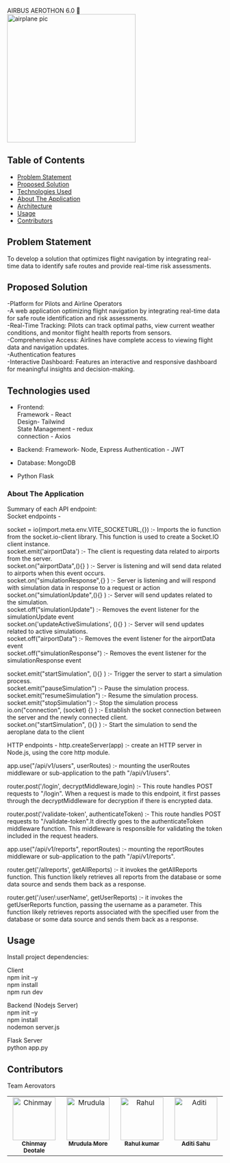   AIRBUS AEROTHON 6.0 🛫
  <br>
  <img src="https://cdn-icons-png.flaticon.com/512/7893/7893979.png" alt="airplane pic" width="300">
  <br>
</h1>

## Table of Contents

<!-- START doctoc generated TOC please keep comment here to allow auto update -->
<!-- DON'T EDIT THIS SECTION, INSTEAD RE-RUN doctoc TO UPDATE -->

- [Problem Statement](#problem-statement)
- [Proposed Solution](#proposed-solution)
- [Technologies Used](#technologies-used)
- [About The Application](#about-the-application)
- [Architecture](#architecture)
- [Usage](#usage)
- [Contributors](#contributors)

## Problem Statement
To develop a solution that optimizes flight navigation by integrating real-time data to identify safe routes and provide real-time risk assessments.</br>


## Proposed Solution
-Platform for Pilots and Airline Operators</br>
-A web application optimizing flight navigation by integrating real-time data for safe route identification and risk assessments.</br>
-Real-Time Tracking: Pilots can track optimal paths, view current weather conditions, and monitor flight health reports from sensors.</br>
-Comprehensive Access: Airlines have complete access to viewing flight data and navigation updates.</br>
-Authentication features</br>
-Interactive Dashboard: Features an interactive and responsive dashboard for meaningful insights and decision-making.</br>

## Technologies used
- Frontend: <br/>
   Framework - React<br/>
   Design- Tailwind<br/>
   State Management - redux<br/>
   connection - Axios<br/>
   
- Backend: 
  Framework- Node, Express
  Authentication - JWT
  
- Database: MongoDB </br>
- Python Flask </br>

### About The Application

 Summary of each API endpoint: </br>
 Socket endpoints  - </br>


socket = io(import.meta.env.VITE_SOCKETURL,{}) :-  Imports the io function from       the socket.io-client library. This function is used to create a Socket.IO client instance.</br>
socket.emit('airportData') :-  The client is requesting data related to airports from the server.</br>
socket.on("airportData",(){} ) :-  Server is listening and will send data related to airports when this event occurs.</br>
socket.on("simulationResponse",{} ) :-  Server is listening and  will respond with simulation data in response to a request or action </br>
socket.on("simulationUpdate",(){} ) :-   Server will send updates related to the simulation.</br>
socket.off("simulationUpdate") :-  Removes the event listener for the simulationUpdate event </br>
socket.on('updateActiveSimulations', (){} ) :- Server will send updates related to active simulations.</br>
socket.off("airportData") :-  Removes the event listener for the airportData event </br>
socket.off("simulationResponse") :-   Removes the event listener for the simulationResponse event </br>


socket.emit("startSimulation", (){} ) :-  Trigger the server to start a simulation process.</br>
socket.emit("pauseSimulation") :-  Pause the simulation process. </br>
socket.emit("resumeSimulation") :-  Resume the simulation process. </br>
socket.emit("stopSimulation") :-  Stop the simulation process </br>
io.on("connection", (socket) {} ) :-  Establish the socket connection between the server and the newly connected client. </br>
socket.on("startSimulation", (){} ) :-  Start the simulation to send the aeroplane data to the client </br>


HTTP endpoints  -
http.createServer(app) :- create an HTTP server in Node.js, using the core http module. </br>

app.use("/api/v1/users", userRoutes) :- mounting the userRoutes middleware or sub-application to the path "/api/v1/users".

router.post('/login', decryptMiddleware,login) :- This route handles POST requests to "/login". When a request is made to this endpoint, it first passes through the decryptMiddleware for decryption if there is encrypted data.

router.post('/validate-token', authenticateToken) :- This route handles POST requests to "/validate-token".It directly goes to the authenticateToken middleware function. This middleware is responsible for validating the token included in the request headers.

app.use("/api/v1/reports", reportRoutes) :-  mounting the reportRoutes middleware or sub-application to the path "/api/v1/reports".

router.get('/allreports', getAllReports) :- it invokes the getAllReports function. This function likely retrieves all reports from the database or some data source and sends them back as a response.

router.get('/user/:userName', getUserReports) :- it invokes the getUserReports function, passing the username as a parameter. This function likely retrieves reports associated with the specified user from the database or some data source and sends them back as a response.



## Usage

Install project dependencies: 

Client </br>
npm init –y </br>
npm install </br>
npm run dev </br>

Backend (Nodejs Server)</br>
npm init –y</br>
npm install</br>
nodemon server.js</br>

Flask Server</br>
python app.py</br>



## Contributors

Team Aerovators
<table>
  <tbody>
    <tr>
      <td align="center" valign="top" width="14.28%"><a href="https://github.com/DeotaleChinmay2001"><img src="https://avatars.githubusercontent.com/u/95205222?v=4" width="100px;" alt="Chinmay"/><br /><sub><b>Chinmay Deotale</b></sub></a><br /></td>
      <td align="center" valign="top" width="14.28%"><a href="https://github.com/mrudulamore"><img src="https://avatars.githubusercontent.com/u/133312331?v=4" width="100px;" alt="Mrudula"/><br /><sub><b>Mrudula More</b></sub></a><br /></td>
      <td align="center" valign="top" width="14.28%"><a href="https://github.com/rk-4444"><img src="https://avatars.githubusercontent.com/u/84564943?v=4" width="100px;" alt="Rahul"/><br /><sub><b>Rahul kumar</b></sub></a><br /></td>
      <td align="center" valign="top" width="14.28%"><a href="https://github.com/Aditi9800/"><img src="https://avatars.githubusercontent.com/Aditi9800" width="100px;" alt="Aditi"/><br /><sub><b>Aditi Sahu</b></sub></a><br /></td>
    </tr>
  </tbody>
</table>
